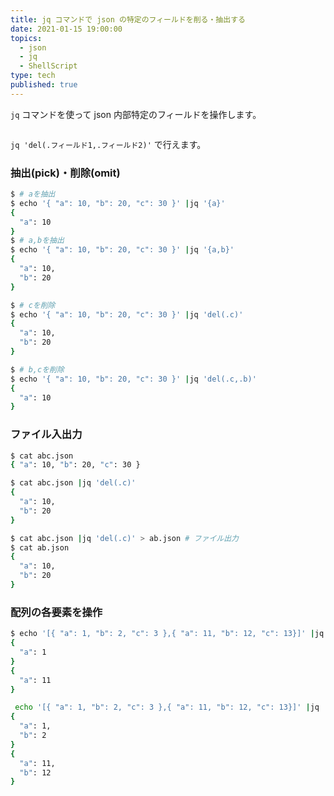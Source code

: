 ```yaml
---
title: jq コマンドで json の特定のフィールドを削る・抽出する
date: 2021-01-15 19:00:00
topics:
  - json
  - jq
  - ShellScript
type: tech
published: true
---
```


`jq` コマンドを使って json 内部特定のフィールドを操作します。

```toc

```

`jq 'del(.フィールド1,.フィールド2)'` で行えます。

### 抽出(pick)・削除(omit)

```sh
$ # aを抽出
$ echo '{ "a": 10, "b": 20, "c": 30 }' |jq '{a}'
{
  "a": 10
}
$ # a,bを抽出
$ echo '{ "a": 10, "b": 20, "c": 30 }' |jq '{a,b}'
{
  "a": 10,
  "b": 20
}

$ # cを削除
$ echo '{ "a": 10, "b": 20, "c": 30 }' |jq 'del(.c)'
{
  "a": 10,
  "b": 20
}

$ # b,cを削除
$ echo '{ "a": 10, "b": 20, "c": 30 }' |jq 'del(.c,.b)'
{
  "a": 10
}
```

### ファイル入出力

```sh
$ cat abc.json
{ "a": 10, "b": 20, "c": 30 }

$ cat abc.json |jq 'del(.c)'
{
  "a": 10,
  "b": 20
}

$ cat abc.json |jq 'del(.c)' > ab.json # ファイル出力
$ cat ab.json
{
  "a": 10,
  "b": 20
}
```

### 配列の各要素を操作

```sh
$ echo '[{ "a": 1, "b": 2, "c": 3 },{ "a": 11, "b": 12, "c": 13}]' |jq '.[]|{a}'
{
  "a": 1
}
{
  "a": 11
}

 echo '[{ "a": 1, "b": 2, "c": 3 },{ "a": 11, "b": 12, "c": 13}]' |jq '.[]|del(.c)'
{
  "a": 1,
  "b": 2
}
{
  "a": 11,
  "b": 12
}
```
